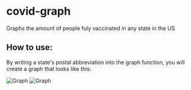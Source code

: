 
# covid-graph

Graphs the amount of people fuly vaccinated in any state in the US


## How to use:

By writing a state's postal abbreviation into the graph function, you will create a graph that looks like this:

![Graph](https://i.imgur.com/tLwC1Px.png)
![Graph](https://imgur.com/cQel8sY.png)
